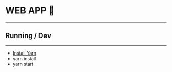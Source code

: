 # WEB APP :roller_coaster:

------

## Running / Dev

------

- [Install Yarn](https://yarnpkg.com/lang/en/docs/install/)
- yarn install
- yarn start
